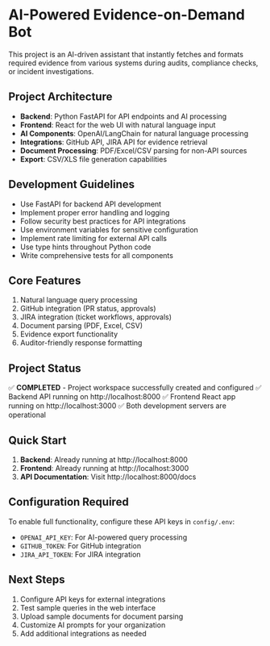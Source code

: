 <!-- Use this file to provide workspace-specific custom instructions to Copilot. For more details, visit https://code.visualstudio.com/docs/copilot/copilot-customization#_use-a-githubcopilotinstructionsmd-file -->

# AI-Powered Evidence-on-Demand Bot

This project is an AI-driven assistant that instantly fetches and formats required evidence from various systems during audits, compliance checks, or incident investigations.

## Project Architecture
- **Backend**: Python FastAPI for API endpoints and AI processing
- **Frontend**: React for the web UI with natural language input
- **AI Components**: OpenAI/LangChain for natural language processing
- **Integrations**: GitHub API, JIRA API for evidence retrieval
- **Document Processing**: PDF/Excel/CSV parsing for non-API sources
- **Export**: CSV/XLS file generation capabilities

## Development Guidelines
- Use FastAPI for backend API development
- Implement proper error handling and logging
- Follow security best practices for API integrations
- Use environment variables for sensitive configuration
- Implement rate limiting for external API calls
- Use type hints throughout Python code
- Write comprehensive tests for all components

## Core Features
1. Natural language query processing
2. GitHub integration (PR status, approvals)
3. JIRA integration (ticket workflows, approvals)
4. Document parsing (PDF, Excel, CSV)
5. Evidence export functionality
6. Auditor-friendly response formatting

## Project Status
✅ **COMPLETED** - Project workspace successfully created and configured
✅ Backend API running on http://localhost:8000
✅ Frontend React app running on http://localhost:3000
✅ Both development servers are operational

## Quick Start
1. **Backend**: Already running at http://localhost:8000
2. **Frontend**: Already running at http://localhost:3000
3. **API Documentation**: Visit http://localhost:8000/docs

## Configuration Required
To enable full functionality, configure these API keys in `config/.env`:
- `OPENAI_API_KEY`: For AI-powered query processing
- `GITHUB_TOKEN`: For GitHub integration
- `JIRA_API_TOKEN`: For JIRA integration

## Next Steps
1. Configure API keys for external integrations
2. Test sample queries in the web interface
3. Upload sample documents for document parsing
4. Customize AI prompts for your organization
5. Add additional integrations as needed
